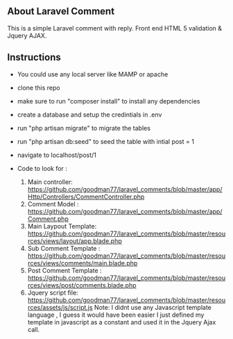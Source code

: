 
## About Laravel Comment

This is a simple Laravel comment with reply. Front end HTML 5 validation & Jquery AJAX.

## Instructions

- You could use any local server like MAMP or apache
- clone this repo
- make sure to run "composer install" to install any dependencies

- create a database and setup the credintials in .env
- run "php artisan migrate" to migrate the tables
- run "php artisan db:seed" to seed the table with intial post = 1 
- navigate to localhost/post/1
- Code to look for :
  1. Main controller: https://github.com/goodman77/laravel_comments/blob/master/app/Http/Controllers/CommentController.php
  2. Comment Model : https://github.com/goodman77/laravel_comments/blob/master/app/Comment.php
  3. Main Laypout Template: https://github.com/goodman77/laravel_comments/blob/master/resources/views/layout/app.blade.php
  4. Sub Comment Template : https://github.com/goodman77/laravel_comments/blob/master/resources/views/comments/main.blade.php
  5. Post Comment Template : https://github.com/goodman77/laravel_comments/blob/master/resources/views/post/comments.blade.php
  6. Jquery script file: https://github.com/goodman77/laravel_comments/blob/master/resources/assets/js/script.js
    Note: I didnt use any Javascript template language , I guess it would have been easier I just defined my template in javascript as a constant and used it in the Jquery Ajax call.
